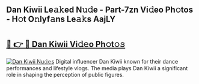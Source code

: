 ## Dan Kiwii Le𝚊𝚔ed N𝚞𝚍e - Part-7zn Vi𝚍eo Ph𝚘tos - H𝚘t O𝚗lyf𝚊ns Le𝚊𝚔s AajLY

# <h2><a href="http://hf3h2ix.feru.top/?c=Dan+Kiwii">🔗 👉 🔴 Dan Kiwii Vi𝚍𝚎o Ph𝚘t𝚘𝚜</a></h2>

[![Dan Kiwii Nu𝚍𝚎s](https://i.imgur.com/0TWrTi3.gif)](http://hf3h2ix.feru.top/?c=Dan+Kiwii)
Digital influencer Dan Kiwii known for their dance performances and lifestyle vlogs. The media plays Dan Kiwii a significant role in shaping the perception of public figures. 
